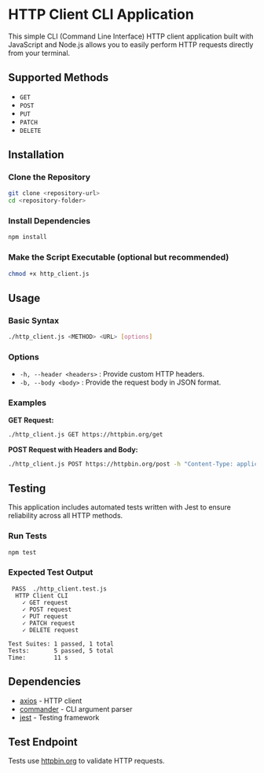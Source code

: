 # HTTP Client CLI Application

This simple CLI (Command Line Interface) HTTP client application built with JavaScript and Node.js allows you to easily perform HTTP requests directly from your terminal.

## Supported Methods

- `GET`
- `POST`
- `PUT`
- `PATCH`
- `DELETE`

## Installation

### Clone the Repository

```bash
git clone <repository-url>
cd <repository-folder>
```

### Install Dependencies

```bash
npm install
```

### Make the Script Executable (optional but recommended)

```bash
chmod +x http_client.js
```

## Usage

### Basic Syntax

```bash
./http_client.js <METHOD> <URL> [options]
```

### Options

- `-h, --header <headers>` : Provide custom HTTP headers.
- `-b, --body <body>` : Provide the request body in JSON format.

### Examples

**GET Request:**

```bash
./http_client.js GET https://httpbin.org/get
```

**POST Request with Headers and Body:**

```bash
./http_client.js POST https://httpbin.org/post -h "Content-Type: application/json" -b '{"id": 1, "name": "Hello World"}'
```

## Testing

This application includes automated tests written with Jest to ensure reliability across all HTTP methods.

### Run Tests

```bash
npm test
```

### Expected Test Output

```
 PASS  ./http_client.test.js
  HTTP Client CLI
    ✓ GET request
    ✓ POST request
    ✓ PUT request
    ✓ PATCH request
    ✓ DELETE request

Test Suites: 1 passed, 1 total
Tests:       5 passed, 5 total
Time:        11 s
```

## Dependencies

- [axios](https://github.com/axios/axios) - HTTP client
- [commander](https://github.com/tj/commander.js) - CLI argument parser
- [jest](https://jestjs.io/) - Testing framework

## Test Endpoint

Tests use [httpbin.org](https://httpbin.org/) to validate HTTP requests.
